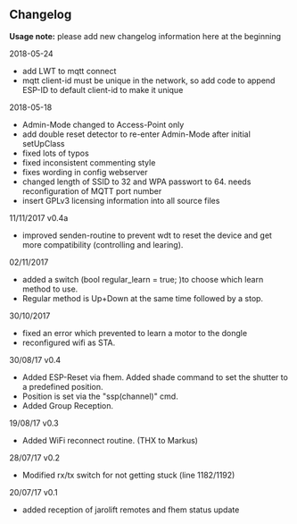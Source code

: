 ## Changelog

**Usage note:** please add new changelog information here at the beginning

2018-05-24
* add LWT to mqtt connect
* mqtt client-id must be unique in the network, so add code to append ESP-ID to default
  client-id to make it unique

2018-05-18
* Admin-Mode changed to Access-Point only
* add double reset detector to re-enter Admin-Mode after initial setUpClass
* fixed lots of typos
* fixed inconsistent commenting style
* fixes wording in config webserver
* changed length of SSID to 32 and WPA passwort to 64. needs reconfiguration of MQTT port number
* insert GPLv3 licensing information into all source files

11/11/2017 v0.4a
* improved senden-routine to prevent wdt to reset the device and get more compatibility (controlling and learing).

02/11/2017
* added a switch (bool regular_learn = true; )to choose which learn method to use.
* Regular method is Up+Down at the same time followed by a stop.

30/10/2017
* fixed an error which prevented to learn a motor to the dongle
* reconfigured wifi as STA.

30/08/17 v0.4
* Added ESP-Reset via fhem. Added shade command to set the shutter to a predefined position.
* Position is set via the "ssp(channel)" cmd.
* Added Group Reception.

19/08/17 v0.3
* Added WiFi reconnect routine. (THX to Markus)

28/07/17 v0.2
* Modified rx/tx switch for not getting stuck (line 1182/1192)

20/07/17 v0.1
* added reception of jarolift remotes and fhem status update


